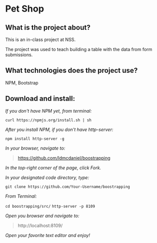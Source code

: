 # Pet Shop

## What is the project about?

This is an in-class project at NSS.

The project was used to teach building a table with the data from form submissions.

## What technologies does the project use?

NPM, Bootstrap

## Download and install:

*If you don't have NPM yet, from terminal:*

````curl https://npmjs.org/install.sh | sh````

*After you install NPM, if you don't have http-server:*

````npm install http-server -g````

*In your browser, navigate to:*
>https://github.com/ldmcdaniel/boostrapping

*In the top-right corner of the page, click Fork.*

*In your designated code directory, type:*

````git clone https://github.com/Your-Username/boostrapping````

*From Terminal:*

````cd boostrapping/src/````
````http-server -p 8109````

*Open you browser and navigate to:*

>http://localhost:8109/

*Open your favorite text editor and enjoy!*
